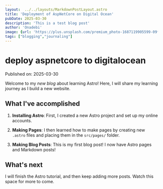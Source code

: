 ```yaml
---
layout:  ../../layouts/MarkdownPostLayout.astro
title: 'Deployment of AspNetCore on Digital Ocean'
pubDate: 2025-03-30
description: 'This is a test blog post'
author: 'Onadebi'
image: {url: 'https://plus.unsplash.com/premium_photo-1687119905599-09fe40700389?q=80&w=1632&auto=format&fit=crop&ixlib=rb-4.0.3&ixid=M3wxMjA3fDB8MHxwaG90by1wYWdlfHx8fGVufDB8fHx8fA%3D%3D', alt:'Deployment'}
tags: ["blogging","journaling"]
---
```

# deploy aspnetcore to digitalocean

Published on: 2025-03-30

Welcome to my _new blog_ about learning Astro! Here, I will share my learning journey as I build a new website.

## What I've accomplished

1. **Installing Astro**: First, I created a new Astro project and set up my online accounts.

2. **Making Pages**: I then learned how to make pages by creating new `.astro` files and placing them in the `src/pages/` folder.

3. **Making Blog Posts**: This is my first blog post! I now have Astro pages and Markdown posts!

## What's next

I will finish the Astro tutorial, and then keep adding more posts. Watch this space for more to come.